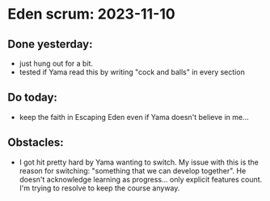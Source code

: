 # Eden scrum: 2023-11-10

## Done yesterday:
- just hung out for a bit.
- tested if Yama read this by writing "cock and balls" in every section

## Do today:
- keep the faith in Escaping Eden even if Yama doesn't believe in me... 

## Obstacles:
- I got hit pretty hard by Yama wanting to switch. My issue with this is the reason for switching: "something that we can develop together". He doesn't acknowledge learning as progress... only explicit features count. I'm trying to resolve to keep the course anyway. 
